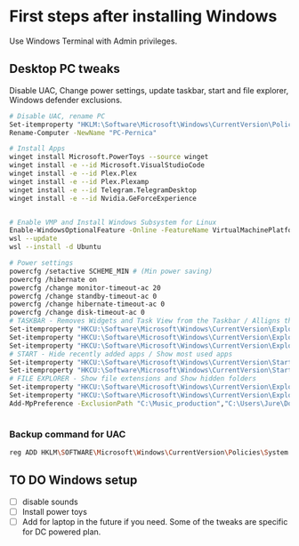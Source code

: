 # First steps after installing Windows

Use Windows Terminal with Admin privileges.

## Desktop PC tweaks

Disable UAC, Change power settings, update taskbar, start and file explorer, Windows defender exclusions.

```bash
# Disable UAC, rename PC
Set-itemproperty "HKLM:\Software\Microsoft\Windows\CurrentVersion\Policies\System" -Name "EnableLUA" -Value "0" -Type DWord
Rename-Computer -NewName "PC-Pernica"

# Install Apps
winget install Microsoft.PowerToys --source winget
winget install -e --id Microsoft.VisualStudioCode
winget install -e --id Plex.Plex
winget install -e --id Plex.Plexamp
winget install -e --id Telegram.TelegramDesktop
winget install -e --id Nvidia.GeForceExperience


# Enable VMP and Install Windows Subsystem for Linux
Enable-WindowsOptionalFeature -Online -FeatureName VirtualMachinePlatform -all
wsl --update
wsl --install -d Ubuntu

# Power settings
powercfg /setactive SCHEME_MIN # (Min power saving)
powercfg /hibernate on
powercfg /change monitor-timeout-ac 20
powercfg /change standby-timeout-ac 0
powercfg /change hibernate-timeout-ac 0
powercfg /change disk-timeout-ac 0
# TASKBAR - Removes Widgets and Task View from the Taskbar / Alligns the taskbar to the left
Set-itemproperty "HKCU:\Software\Microsoft\Windows\CurrentVersion\Explorer\Advanced" -Name "TaskbarDa" -Value "0" -Type DWord
Set-itemproperty "HKCU:\Software\Microsoft\Windows\CurrentVersion\Explorer\Advanced" -Name "ShowTaskViewButton" -Value "0" -Type DWord
Set-itemproperty "HKCU:\Software\Microsoft\Windows\CurrentVersion\Explorer\Advanced" -Name "TaskbarAl" -Value "0" -Type DWord
# START - Hide recently added apps / Show most used apps
Set-itemproperty "HKCU:\Software\Microsoft\Windows\CurrentVersion\Start" -Name "ShowRecentList" -Value "0" -Type DWord
Set-itemproperty "HKCU:\Software\Microsoft\Windows\CurrentVersion\Start" -Name "ShowFrequentList" -Value "1" -Type DWord
# FILE EXPLORER - Show file extensions and Show hidden folders
Set-itemproperty "HKCU:\Software\Microsoft\Windows\CurrentVersion\Explorer\Advanced" -Name "HideFileExt" -Value "0" -Type DWord
Set-itemproperty "HKCU:\Software\Microsoft\Windows\CurrentVersion\Explorer\Advanced" -Name "Hidden" -Value "1" -Type DWord
Add-MpPreference -ExclusionPath "C:\Music_production","C:\Users\Jure\Downloads","C:\Windows","D:\","E:\","F:\","H:\","I:\"



```

### Backup command for UAC

```bash
reg ADD HKLM\SOFTWARE\Microsoft\Windows\CurrentVersion\Policies\System /v EnableLUA /t REG_DWORD /d 0 /f
```



## TO DO Windows setup ##
- [ ] disable sounds
- [ ] Install power toys
- [ ] Add for laptop in the future if you need. Some of the tweaks are specific for DC powered plan. 
